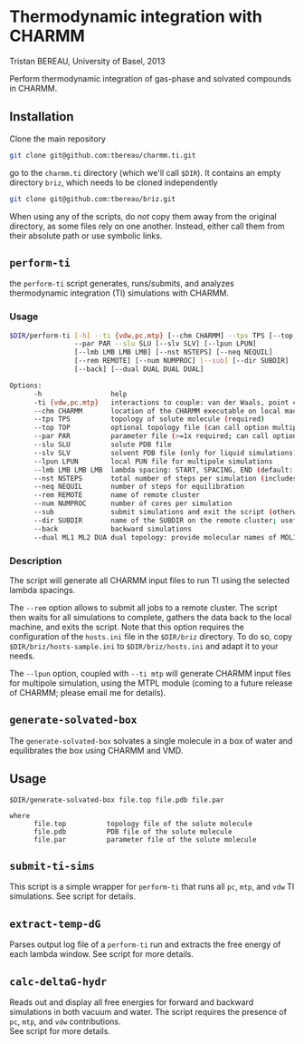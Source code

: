 Thermodynamic integration with CHARMM
=========
Tristan BEREAU, University of Basel, 2013

Perform thermodynamic integration of gas-phase and solvated compounds in CHARMM.

## Installation

Clone the main repository

```bash
git clone git@github.com:tbereau/charmm.ti.git
```

go to the `charmm.ti` directory (which we'll call `$DIR`). It contains an empty directory `briz`, 
which needs to be cloned independently

```bash
git clone git@github.com:tbereau/briz.git
```

When using any of the scripts, do _not_ copy them away from the original directory, 
as some files rely on one another. Instead, either call them from their absolute path
or use symbolic links.

## `perform-ti`

the `perform-ti` script generates, runs/submits, and analyzes thermodynamic
integration (TI) simulations with CHARMM. 

### Usage

```bash
$DIR/perform-ti [-h] --ti {vdw,pc,mtp} [--chm CHARMM] --tps TPS [--top TOP]
                --par PAR --slu SLU [--slv SLV] [--lpun LPUN]
                [--lmb LMB LMB LMB] [--nst NSTEPS] [--neq NEQUIL]
                [--rem REMOTE] [--num NUMPROC] [--sub] [--dir SUBDIR]
                [--back] [--dual DUAL DUAL DUAL]

Options:
      -h                 help
      -ti {vdw,pc,mtp}   interactions to couple: van der Waals, point charges, or multipoles
      --chm CHARMM       location of the CHARMM executable on local machine
      --tps TPS          topology of solute molecule (required)
      --top TOP          optional topology file (can call option multiple times)
      --par PAR          parameter file (>=1x required; can call option multiple times)
      --slu SLU          solute PDB file
      --slv SLV          solvent PDB file (only for liquid simulations)
      --lpun LPUN        local PUN file for multipole simulations
      --lmb LMB LMB LMB  lambda spacing: START, SPACING, END (default: 0.0, 0.1, 1.0)
      --nst NSTEPS       total number of steps per simulation (includes equilibration)
      --neq NEQUIL       number of steps for equilibration
      --rem REMOTE       name of remote cluster
      --num NUMPROC      number of cores per simulation
      --sub              submit simulations and exit the script (otherwise the script waits)
      --dir SUBDIR       name of the SUBDIR on the remote cluster; useful to restart runs
      --back             backward simulations
      --dual ML1 ML2 DUA dual topology: provide molecular names of MOL1, MOL2, and DUAL (work in progress)
```

### Description

The script will generate all CHARMM input files to run TI using the selected lambda spacings.

The `--rem` option allows to submit all jobs to a remote cluster. The script then waits for 
all simulations to complete, gathers the data back to the local machine, and exits the script. 
Note that this option requires the configuration of the `hosts.ini` file in the `$DIR/briz` directory.
To do so, copy `$DIR/briz/hosts-sample.ini` to `$DIR/briz/hosts.ini` and adapt it to your needs. 

The `--lpun` option, coupled with `--ti mtp` will generate CHARMM input files for multipole simulation, 
using the MTPL module (coming to a future release of CHARMM; please email me for details). 

## `generate-solvated-box`

The `generate-solvated-box` solvates a single molecule in a box of water and equilibrates the 
box using CHARMM and VMD.

## Usage
```
$DIR/generate-solvated-box file.top file.pdb file.par

where
      file.top          topology file of the solute molecule
      file.pdb          PDB file of the solute molecule
      file.par          parameter file of the solute molecule
```

## `submit-ti-sims`

This script is a simple wrapper for `perform-ti` that runs all `pc`, `mtp`, and `vdw` 
TI simulations. See script for details.

## `extract-temp-dG`

Parses output log file of a `perform-ti` run and extracts the free energy of each lambda 
window. See script for more details.

## `calc-deltaG-hydr`

Reads out and display all free energies for forward and backward simulations in both vacuum 
and water. The script requires the presence of `pc`, `mtp`, and `vdw` contributions.  
See script for more details.


